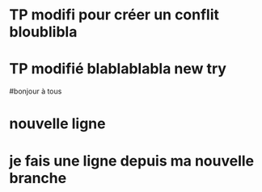 
# TP modifi pour créer un conflit bloublibla
# TP modifié blablablabla new try

#bonjour à tous
# nouvelle ligne
# je fais une ligne depuis ma nouvelle branche
